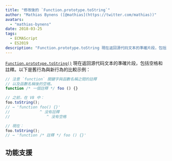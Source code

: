 ```yaml
---
title: "修改後的 `Function.prototype.toString`"
author: "Mathias Bynens ([@mathias](https://twitter.com/mathias))"
avatars:
  - "mathias-bynens"
date: 2018-03-25
tags:
  - ECMAScript
  - ES2019
description: "Function.prototype.toString 現在返回源代码文本的準確片段，包括空格和註釋。"
---
```

[`Function.prototype.toString()`](https://tc39.es/Function-prototype-toString-revision/) 現在返回源代码文本的準確片段，包括空格和註釋。以下是舊行為與新行為的比較示例：

<!--truncate-->
```js
// 注意 `function` 關鍵字與函數名稱之間的註釋
// 以及函數名稱後的空格。
function /* 一個註釋 */ foo () {}

// 之前，在 V8 中：
foo.toString();
// → 'function foo() {}'
//             ^ 没有註釋
//                ^ 没有空格

// 現在：
foo.toString();
// → 'function /* 註釋 */ foo () {}'
```

## 功能支援

<feature-support chrome="66 /blog/v8-release-66#function-tostring"
                 firefox="yes"
                 safari="no"
                 nodejs="8"
                 babel="no"></feature-support>
